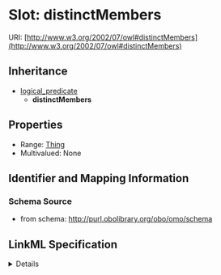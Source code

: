 # Slot: distinctMembers

URI: [http://www.w3.org/2002/07/owl#distinctMembers](http://www.w3.org/2002/07/owl#distinctMembers)




## Inheritance

* [logical_predicate](logical_predicate.md)
    * **distinctMembers**





## Properties

* Range: [Thing](Thing.md)
* Multivalued: None







## Identifier and Mapping Information







### Schema Source


* from schema: http://purl.obolibrary.org/obo/omo/schema




## LinkML Specification

<details>
```yaml
name: distinctMembers
from_schema: http://purl.obolibrary.org/obo/omo/schema
rank: 1000
is_a: logical_predicate
slot_uri: owl:distinctMembers
alias: distinctMembers
range: Thing

```
</details>